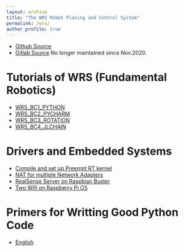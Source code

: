 ```yaml
---
layout: archive
title: "The WRS Robot Planing and Control System"
permalink: /wrs/
author_profile: true
---
```


* [Github Source](https://github.com/wanweiwei07)
* [Gitlab Source](https://gitlab.com/wanweiwei07/wrs) No longer maintained since Nov.2020.

Tutorials of WRS (Fundamental Robotics)
======

* [WRS_BC1_PYTHON](https://wanweiwei07.github.io/files/bc1_python_v20240917.pdf)
* [WRS_BC2_PYCHARM](https://wanweiwei07.github.io/files/bc2_pycharm_v20240917.pdf)
* [WRS_BC3_ROTATION](https://wanweiwei07.github.io/files/bc3_rotation_v20240917.pdf)
* [WRS_BC4_JLCHAIN](https://wanweiwei07.github.io/files/bc4_jlchain_v20240917.pdf)

Drivers and Embedded Systems
======
* [Compile and set up Preempt RT kernel](https://juicy-grenadilla-3fb.notion.site/Preempt_RT-chrt-f-99-with-Python-defc93780916436d92c435778b23a687)
* [NAT for multiple Network Adapters](https://juicy-grenadilla-3fb.notion.site/Ubuntu-NAT-076a6c9e8cc642a39ca7dadbf6de8645)
* [RealSense Server on Raspbian Buster](https://github.com/wanweiwei07/realsense_server)
* [Two Wifi on Raspberry Pi OS](https://juicy-grenadilla-3fb.notion.site/Two-Wifi-on-Raspbian6-79f8a4b8be9046318455ad17e6bba138)

Primers for Writting Good Python Code
======
* [English](https://www.pythonlikeyoumeanit.com/Module5_OddsAndEnds/Writing_Good_Code.html)
